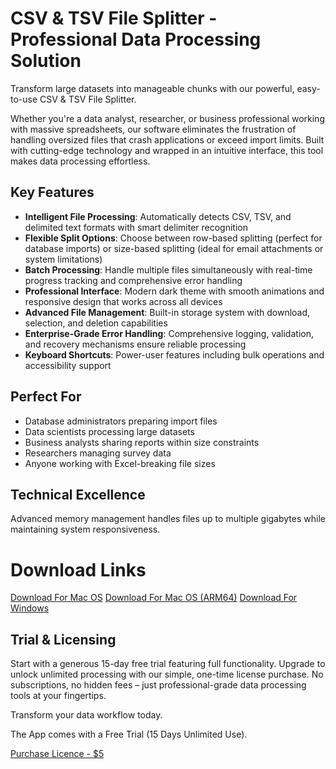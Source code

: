 # CSV & TSV File Splitter - Professional Data Processing Solution

Transform large datasets into manageable chunks with our powerful, easy-to-use CSV & TSV File Splitter.

Whether you're a data analyst, researcher, or business professional working with massive spreadsheets, our software eliminates the frustration of handling oversized files that crash applications or exceed import limits. Built with cutting-edge technology and wrapped in an intuitive interface, this tool makes data processing effortless.

## Key Features

- **Intelligent File Processing**: Automatically detects CSV, TSV, and delimited text formats with smart delimiter recognition
- **Flexible Split Options**: Choose between row-based splitting (perfect for database imports) or size-based splitting (ideal for email attachments or system limitations)
- **Batch Processing**: Handle multiple files simultaneously with real-time progress tracking and comprehensive error handling
- **Professional Interface**: Modern dark theme with smooth animations and responsive design that works across all devices
- **Advanced File Management**: Built-in storage system with download, selection, and deletion capabilities
- **Enterprise-Grade Error Handling**: Comprehensive logging, validation, and recovery mechanisms ensure reliable processing
- **Keyboard Shortcuts**: Power-user features including bulk operations and accessibility support

## Perfect For

- Database administrators preparing import files
- Data scientists processing large datasets
- Business analysts sharing reports within size constraints
- Researchers managing survey data
- Anyone working with Excel-breaking file sizes

## Technical Excellence

Advanced memory management handles files up to multiple gigabytes while maintaining system responsiveness.


# Download Links

[Download For Mac OS](https://islandprosoftware.gumroad.com/l/CSVTSVSplitter)
[Download For Mac OS (ARM64)](https://islandprosoftware.gumroad.com/l/CSVTSVSplitter)
[Download For Windows](https://islandprosoftware.gumroad.com/l/CSVTSVSplitter)




## Trial & Licensing

Start with a generous 15-day free trial featuring full functionality. Upgrade to unlock unlimited processing with our simple, one-time license purchase. No subscriptions, no hidden fees – just professional-grade data processing tools at your fingertips.

Transform your data workflow today.

The App comes with a Free Trial (15 Days Unlimited Use).

[Purchase Licence - $5 ](https://islandprosoftware.gumroad.com/l/CSVTSVSplitter)
